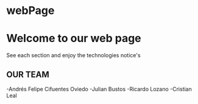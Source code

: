 # webPage
<h1>Welcome to our web page </h1>
See each section and enjoy the technologies notice's 

<h2>OUR TEAM</h2>
-Andrés Felipe Cifuentes Oviedo
-Julian Bustos
-Ricardo Lozano
-Cristian Leal

